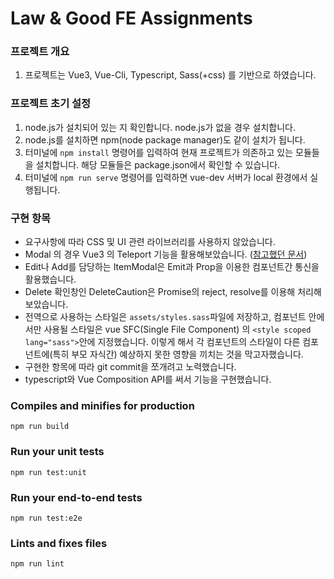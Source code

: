 # Law & Good FE Assignments

### 프로젝트 개요

1. 프로젝트는 Vue3, Vue-Cli, Typescript, Sass(+css) 를 기반으로 하였습니다.

### 프로젝트 초기 설정

1. node.js가 설치되어 있는 지 확인합니다. node.js가 없을 경우 설치합니다.
2. node.js를 설치하면 npm(node package manager)도 같이 설치가 됩니다.
3. 터미널에 `npm install` 명령어를 입력하여 현재 프로젝트가 의존하고 있는 모듈들을 설치합니다. 해당 모듈들은 package.json에서 확인할 수 있습니다.
4. 터미널에 `npm run serve` 명령어를 입력하면 vue-dev 서버가 local 환경에서 실행됩니다.

### 구현 항목

* 요구사항에 따라 CSS 및 UI 관련 라이브러리를 사용하지 않았습니다.
* Modal 의 경우 Vue3 의 Teleport 기능을 활용해보았습니다. ([참고했던 문서](https://vuejs.org/guide/built-ins/teleport.html))
* Edit나 Add를 담당하는 ItemModal은 Emit과 Prop을 이용한 컴포넌트간 통신을 활용했습니다.
* Delete 확인창인 DeleteCaution은 Promise의 reject, resolve를 이용해 처리해보았습니다.
* 전역으로 사용하는 스타일은 `assets/styles.sass`파일에 저장하고, 컴포넌트 안에서만 사용될 스타일은 vue SFC(Single File Component)
  의 `<style scoped lang="sass">`안에 지정했습니다. 이렇게 해서 각 컴포넌트의 스타일이 다른 컴포넌트에(특히 부모 자식간) 예상하지 못한 영향을 끼치는 것을 막고자했습니다.
* 구현한 항목에 따라 git commit을 쪼개려고 노력했습니다.
* typescript와 Vue Composition API를 써서 기능을 구현했습니다.

### Compiles and minifies for production

```
npm run build
```

### Run your unit tests

```
npm run test:unit
```

### Run your end-to-end tests

```
npm run test:e2e
```

### Lints and fixes files

```
npm run lint
